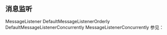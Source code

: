 ## 消息监听
MessageListener
DefaultMessageListenerOrderly
DefaultMessageListenerConcurrently
MessageListenerConcurrently
参见：

